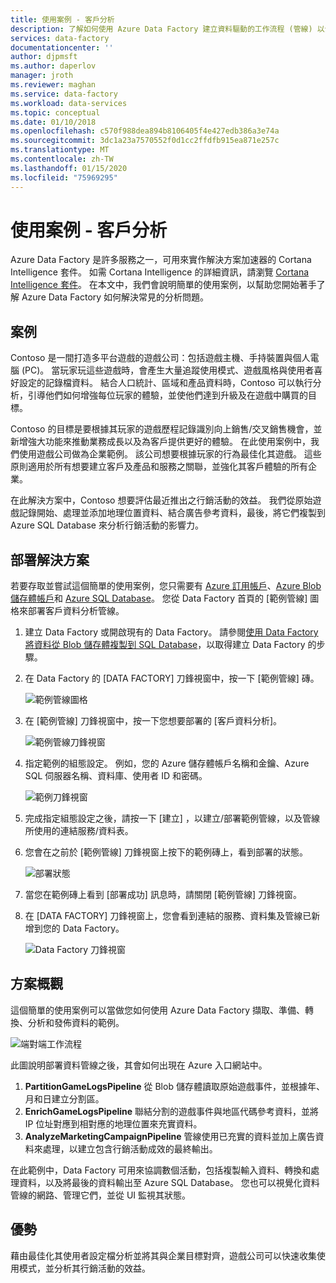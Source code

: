 ```yaml
---
title: 使用案例 - 客戶分析
description: 了解如何使用 Azure Data Factory 建立資料驅動的工作流程 (管線) 以分析遊戲客戶。
services: data-factory
documentationcenter: ''
author: djpmsft
ms.author: daperlov
manager: jroth
ms.reviewer: maghan
ms.service: data-factory
ms.workload: data-services
ms.topic: conceptual
ms.date: 01/10/2018
ms.openlocfilehash: c570f988dea894b8106405f4e427edb386a3e74a
ms.sourcegitcommit: 3dc1a23a7570552f0d1cc2ffdfb915ea871e257c
ms.translationtype: MT
ms.contentlocale: zh-TW
ms.lasthandoff: 01/15/2020
ms.locfileid: "75969295"
---
```

# <a name="use-case---customer-profiling"></a>使用案例 - 客戶分析
Azure Data Factory 是許多服務之一，可用來實作解決方案加速器的 Cortana Intelligence 套件。  如需 Cortana Intelligence 的詳細資訊，請瀏覽 [Cortana Intelligence 套件](https://www.microsoft.com/cortanaanalytics)。 在本文中，我們會說明簡單的使用案例，以幫助您開始著手了解 Azure Data Factory 如何解決常見的分析問題。

## <a name="scenario"></a>案例
Contoso 是一間打造多平台遊戲的遊戲公司：包括遊戲主機、手持裝置與個人電腦 (PC)。 當玩家玩這些遊戲時，會產生大量追蹤使用模式、遊戲風格與使用者喜好設定的記錄檔資料。  結合人口統計、區域和產品資料時，Contoso 可以執行分析，引導他們如何增強每位玩家的體驗，並使他們達到升級及在遊戲中購買的目標。 

Contoso 的目標是要根據其玩家的遊戲歷程記錄識別向上銷售/交叉銷售機會，並新增強大功能來推動業務成長以及為客戶提供更好的體驗。 在此使用案例中，我們使用遊戲公司做為企業範例。 該公司想要根據玩家的行為最佳化其遊戲。 這些原則適用於所有想要建立客戶及產品和服務之關聯，並強化其客戶體驗的所有企業。

在此解決方案中，Contoso 想要評估最近推出之行銷活動的效益。 我們從原始遊戲記錄開始、處理並添加地理位置資料、結合廣告參考資料，最後，將它們複製到 Azure SQL Database 來分析行銷活動的影響力。

## <a name="deploy-solution"></a>部署解決方案
若要存取並嘗試這個簡單的使用案例，您只需要有 [Azure 訂用帳戶](https://azure.microsoft.com/pricing/free-trial/)、[Azure Blob 儲存體帳戶](../../storage/common/storage-account-create.md)和 [Azure SQL Database](../../sql-database/sql-database-get-started.md)。 您從 Data Factory 首頁的 [範例管線] 圖格來部署客戶資料分析管線。

1. 建立 Data Factory 或開啟現有的 Data Factory。 請參閱[使用 Data Factory 將資料從 Blob 儲存體複製到 SQL Database](data-factory-copy-data-from-azure-blob-storage-to-sql-database.md)，以取得建立 Data Factory 的步驟。
2. 在 Data Factory 的 [DATA FACTORY] 刀鋒視窗中，按一下 [範例管線] 磚。

    ![範例管線圖格](./media/data-factory-samples/SamplePipelinesTile.png)
3. 在 [範例管線] 刀鋒視窗中，按一下您想要部署的 [客戶資料分析]。

    ![範例管線刀鋒視窗](./media/data-factory-samples/SampleTile.png)
4. 指定範例的組態設定。 例如，您的 Azure 儲存體帳戶名稱和金鑰、Azure SQL 伺服器名稱、資料庫、使用者 ID 和密碼。

    ![範例刀鋒視窗](./media/data-factory-samples/SampleBlade.png)
5. 完成指定組態設定之後，請按一下 [建立] ，以建立/部署範例管線，以及管線所使用的連結服務/資料表。
6. 您會在之前於 [範例管線] 刀鋒視窗上按下的範例磚上，看到部署的狀態。

    ![部署狀態](./media/data-factory-samples/DeploymentStatus.png)
7. 當您在範例磚上看到 [部署成功] 訊息時，請關閉 [範例管線] 刀鋒視窗。  
8. 在 [DATA FACTORY] 刀鋒視窗上，您會看到連結的服務、資料集及管線已新增到您的 Data Factory。  

    ![Data Factory 刀鋒視窗](./media/data-factory-samples/DataFactoryBladeAfter.png)

## <a name="solution-overview"></a>方案概觀
這個簡單的使用案例可以當做您如何使用 Azure Data Factory 擷取、準備、轉換、分析和發佈資料的範例。

![端對端工作流程](./media/data-factory-customer-profiling-usecase/EndToEndWorkflow.png)

此圖說明部署資料管線之後，其會如何出現在 Azure 入口網站中。

1. **PartitionGameLogsPipeline** 從 Blob 儲存體讀取原始遊戲事件，並根據年、月和日建立分割區。
2. **EnrichGameLogsPipeline** 聯結分割的遊戲事件與地區代碼參考資料，並將 IP 位址對應到相對應的地理位置來充實資料。
3. **AnalyzeMarketingCampaignPipeline** 管線使用已充實的資料並加上廣告資料來處理，以建立包含行銷活動成效的最終輸出。

在此範例中，Data Factory 可用來協調數個活動，包括複製輸入資料、轉換和處理資料，以及將最後的資料輸出至 Azure SQL Database。  您也可以視覺化資料管線的網路、管理它們，並從 UI 監視其狀態。

## <a name="benefits"></a>優勢
藉由最佳化其使用者設定檔分析並將其與企業目標對齊，遊戲公司可以快速收集使用模式，並分析其行銷活動的效益。


